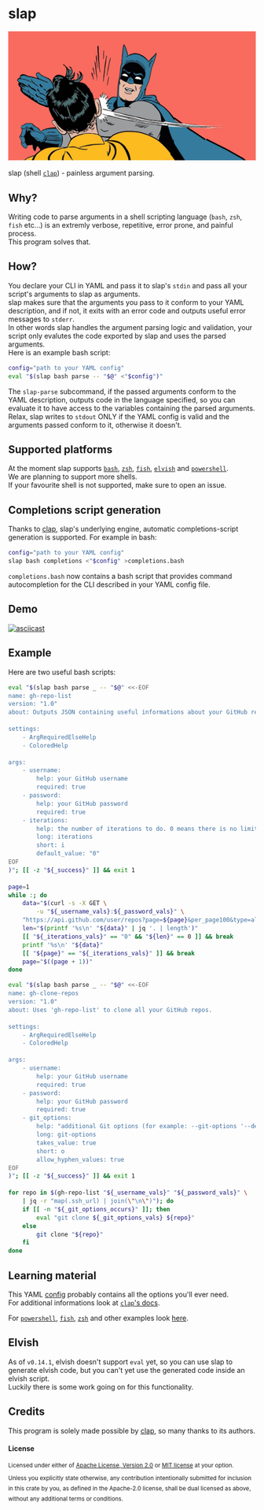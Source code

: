 # slap

![Batman slapping Robin meme](images/batman-slapping-robin.jpg)

slap (shell [`clap`][clap]) - painless argument parsing.

## Why?

Writing code to parse arguments in a shell scripting language (`bash`, `zsh`,
`fish` etc...) is an extremly verbose, repetitive, error prone, and painful
process.  
This program solves that.

## How?

You declare your CLI in YAML and pass it to slap's `stdin` and pass all your
script's arguments to slap as arguments.  
slap makes sure that the arguments you pass to it conform to your YAML
description, and if not, it exits with an error code and outputs useful error
messages to `stderr`.  
In other words slap handles the argument parsing logic and validation, your
script only evalutes the code exported by slap and uses the parsed arguments.  
Here is an example bash script:

```bash
config="path to your YAML config"
eval "$(slap bash parse -- "$@" <"$config")"
```

The `slap-parse` subcommand, if the passed arguments conform to the YAML
description, outputs code in the language specified, so you can evaluate it to
have access to the variables containing the parsed arguments.  
Relax, slap writes to `stdout` ONLY if the YAML config is valid and the
arguments passed conform to it, otherwise it doesn't.

## Supported platforms

At the moment slap supports <a href="examples/bash">`bash`</a>, <a
href="examples/zsh">`zsh`</a>, <a href="examples/fish">`fish`</a>, <a
href="examples/elvish">`elvish`</a> and <a
href="examples/pwsh">`powershell`</a>.  
We are planning to support more shells.  
If your favourite shell is not supported, make sure to open an issue.

## Completions script generation

Thanks to [clap](#clap), slap's underlying engine, automatic
completions-script generation is supported.
For example in bash:

```bash
config="path to your YAML config"
slap bash completions <"$config" >completions.bash
```

`completions.bash` now contains a bash script that provides command
autocompletion for the CLI described in your YAML config file.

## Demo

[![asciicast](https://asciinema.org/a/357515.svg)](https://asciinema.org/a/357515)

## Example

Here are two useful bash scripts:

```bash
eval "$(slap bash parse _ -- "$@" <<-EOF
name: gh-repo-list
version: "1.0"
about: Outputs JSON containing useful informations about your GitHub repos.

settings:
    - ArgRequiredElseHelp
    - ColoredHelp

args:
    - username:
        help: your GitHub username
        required: true
    - password:
        help: your GitHub password
        required: true
    - iterations:
        help: the number of iterations to do. 0 means there is no limit
        long: iterations
        short: i
        default_value: "0"
EOF
)"; [[ -z "${_success}" ]] && exit 1

page=1
while :; do
    data="$(curl -s -X GET \
        -u "${_username_vals}:${_password_vals}" \
    "https://api.github.com/user/repos?page=${page}&per_page100&type=all")"
    len="$(printf '%s\n' "${data}" | jq '. | length')"
    [[ "${_iterations_vals}" == "0" && "${len}" == 0 ]] && break
    printf '%s\n' "${data}"
    [[ "${page}" == "${_iterations_vals}" ]] && break
    page="$((page + 1))"
done

```

```bash
eval "$(slap bash parse _ -- "$@" <<-EOF
name: gh-clone-repos
version: "1.0"
about: Uses 'gh-repo-list' to clone all your GitHub repos.

settings:
    - ArgRequiredElseHelp
    - ColoredHelp

args:
    - username:
        help: your GitHub username
        required: true
    - password:
        help: your GitHub password
        required: true
    - git_options:
        help: "additional Git options (for example: --git-options '--depth 1')"
        long: git-options
        takes_value: true
        short: o
        allow_hyphen_values: true
EOF
)"; [[ -z "${_success}" ]] && exit 1

for repo in $(gh-repo-list "${_username_vals}" "${_password_vals}" \
    | jq -r "map(.ssh_url) | join(\"\n\")"); do
    if [[ -n "${_git_options_occurs}" ]]; then
        eval "git clone ${_git_options_vals} ${repo}"
    else
        git clone "${repo}"
    fi
done

```

## Learning material

This YAML <a href="examples/complete.yml">config</a> probably contains all the
options you'll ever need.  
For additional informations look at [`clap`'s
docs](https://docs.rs/clap/2.33.3/clap).

For <a href="examples/pwsh">`powershell`</a>, <a
href="examples/fish">`fish`</a>, <a href="examples/zsh">`zsh`</a> and other
examples look <a href="examples">here</a>.

## Elvish

As of `v0.14.1`, elvish doesn't support `eval` yet, so you can use slap to
generate elvish code, but you can't yet use the generated code inside an
elvish script.  
Luckily there is some work going on for this functionality.

## Credits

This program is solely made possible by [clap](#clap), so many thanks to its
authors.

#### License

<sup>
Licensed under either of <a href="LICENSE-APACHE">Apache License, Version
2.0</a> or <a href="LICENSE-MIT">MIT license</a> at your option.
</sup>

<br>

<sub>
Unless you explicitly state otherwise, any contribution intentionally submitted
for inclusion in this crate by you, as defined in the Apache-2.0 license, shall
be dual licensed as above, without any additional terms or conditions.
</sub>

[clap]: https://github.com/clap-rs/clap
